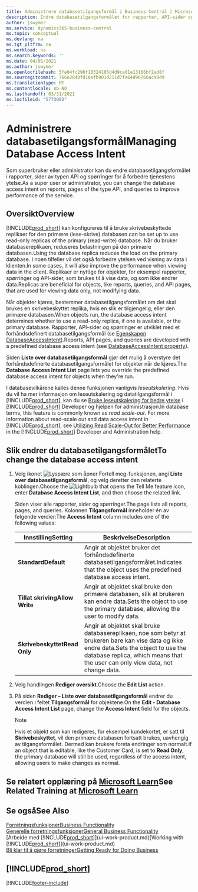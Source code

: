 ```yaml
---
title: Administrere databasetilgangsformål i Business Central | Microsoft Docs
description: Endre databasetilgangsformålet for rapporter, API-sider og spørringer.
author: jswymer
ms.service: dynamics365-business-central
ms.topic: conceptual
ms.devlang: na
ms.tgt_pltfrm: na
ms.workload: na
ms.search.keywords: ''
ms.date: 04/01/2021
ms.author: jswymer
ms.openlocfilehash: 5fe04fc290f10324105d4d9ca01e13166bf2ad8f
ms.sourcegitcommit: 766e2840fd16efb901d211d7fa64d96766ac99d9
ms.translationtype: HT
ms.contentlocale: nb-NO
ms.lasthandoff: 03/31/2021
ms.locfileid: "5773082"
---
```

# <a name="managing-database-access-intent"></a><span data-ttu-id="0039c-103">Administrere databasetilgangsformål</span><span class="sxs-lookup"><span data-stu-id="0039c-103">Managing Database Access Intent</span></span> 

<span data-ttu-id="0039c-104">Som superbruker eller administrator kan du endre databasetilgangsformålet i rapporter, sider av typen API og spørringer for å forbedre tjenestens ytelse.</span><span class="sxs-lookup"><span data-stu-id="0039c-104">As a super user or administrator, you can change the database access intent on reports, pages of the type API, and queries to improve performance of the service.</span></span>

## <a name="overview"></a><span data-ttu-id="0039c-105">Oversikt</span><span class="sxs-lookup"><span data-stu-id="0039c-105">Overview</span></span>

[!INCLUDE[prod_short](includes/prod_short.md)] <span data-ttu-id="0039c-106">kan konfigureres til å bruke skrivebeskyttede replikaer for den primære (lese-skrive) databasen.</span><span class="sxs-lookup"><span data-stu-id="0039c-106">can be set up to use read-only replicas of the primary (read-write) database.</span></span> <span data-ttu-id="0039c-107">Når du bruker databasereplikaen, reduseres belastningen på den primære databasen.</span><span class="sxs-lookup"><span data-stu-id="0039c-107">Using the database replica reduces the load on the primary database.</span></span> <span data-ttu-id="0039c-108">I noen tilfeller vil det også forbedre ytelsen ved visning av data i klienten.</span><span class="sxs-lookup"><span data-stu-id="0039c-108">In some cases, it will also improve the performance when viewing data in the client.</span></span> <span data-ttu-id="0039c-109">Replikaer er nyttige for objekter, for eksempel rapporter, spørringer og API-sider, som brukes til å vise data, og som ikke endrer data.</span><span class="sxs-lookup"><span data-stu-id="0039c-109">Replicas are beneficial for objects, like reports, queries, and API pages, that are used for viewing data only, not modifying data.</span></span>

<span data-ttu-id="0039c-110">Når objekter kjøres, bestemmer databasetilgangsformålet om det skal brukes en skrivebeskyttet replika, hvis en slik er tilgjengelig, eller den primære databasen.</span><span class="sxs-lookup"><span data-stu-id="0039c-110">When objects run, the database access intent determines whether to use a read-only replica, if one is available, or the primary database.</span></span> <span data-ttu-id="0039c-111">Rapporter, API-sider og spørringer er utviklet med et forhåndsdefinert databasetilgangsformål (se [Egenskapen DatabaseAccessIntent](/dynamics365/business-central/dev-itpro/developer/properties/devenv-dataaccessintent-property)).</span><span class="sxs-lookup"><span data-stu-id="0039c-111">Reports, API pages, and queries are developed with a predefined database access intent (see [DatabaseAccessIntent property](/dynamics365/business-central/dev-itpro/developer/properties/devenv-dataaccessintent-property)).</span></span>

<span data-ttu-id="0039c-112">Siden **Liste over databasetilgangsformål** gjør det mulig å overstyre det forhåndsdefinerte databasetilgangsformålet for objekter når de kjøres.</span><span class="sxs-lookup"><span data-stu-id="0039c-112">The **Database Access Intent List** page lets you override the predefined database access intent for objects when they're run.</span></span>

<span data-ttu-id="0039c-113">I databasevilkårene kalles denne funksjonen vanligvis *leseutskalering*. Hvis du vil ha mer informasjon om leseutskalering og datatilgangsformål i [!INCLUDE[prod_short](includes/prod_short.md)], kan du se [Bruke leseutskalering for bedre ytelse](/dynamics365/business-central/dev-itpro/administration/database-read-scale-out-overview) i [!INCLUDE[prod_short](includes/prod_short.md)] Developer og hjelpen for administrasjon.</span><span class="sxs-lookup"><span data-stu-id="0039c-113">In database terms, this feature is commonly known as *read scale-out*. For more information about read-scale out and data access intent in [!INCLUDE[prod_short](includes/prod_short.md)], see [Utilizing Read Scale-Out for Better Performance](/dynamics365/business-central/dev-itpro/administration/database-read-scale-out-overview) in the [!INCLUDE[prod_short](includes/prod_short.md)] Developer and Administration help.</span></span>

## <a name="to-change-the-database-access-intent"></a><span data-ttu-id="0039c-114">Slik endrer du databasetilgangsformålet</span><span class="sxs-lookup"><span data-stu-id="0039c-114">To change the database access intent</span></span>

1. <span data-ttu-id="0039c-115">Velg ikonet ![Lyspære som åpner Fortell meg-funksjonen](media/ui-search/search_small.png "Fortell hva du vil gjøre"), angi **Liste over databasetilgangsformål**, og velg deretter den relaterte koblingen.</span><span class="sxs-lookup"><span data-stu-id="0039c-115">Choose the ![Lightbulb that opens the Tell Me feature](media/ui-search/search_small.png "Tell me what you want to do") icon, enter **Database Access Intent List**, and then choose the related link.</span></span>

    <span data-ttu-id="0039c-116">Siden viser alle rapporter, sider og spørringer.</span><span class="sxs-lookup"><span data-stu-id="0039c-116">The page lists all reports, pages, and queries.</span></span> <span data-ttu-id="0039c-117">Kolonnen **Tilgangsformål** inneholder én av følgende verdier:</span><span class="sxs-lookup"><span data-stu-id="0039c-117">The **Access Intent** column includes one of the following values:</span></span>

    |<span data-ttu-id="0039c-118">**Innstilling**</span><span class="sxs-lookup"><span data-stu-id="0039c-118">**Setting**</span></span>|<span data-ttu-id="0039c-119">**Beskrivelse**</span><span class="sxs-lookup"><span data-stu-id="0039c-119">**Description**</span></span>|  
    |------------|-------------|  
    |<span data-ttu-id="0039c-120">**Standard**</span><span class="sxs-lookup"><span data-stu-id="0039c-120">**Default**</span></span>|<span data-ttu-id="0039c-121">Angir at objektet bruker det forhåndsdefinerte databasetilgangsformålet.</span><span class="sxs-lookup"><span data-stu-id="0039c-121">Indicates that the object uses the predefined database access intent.</span></span>|
    |<span data-ttu-id="0039c-122">**Tillat skriving**</span><span class="sxs-lookup"><span data-stu-id="0039c-122">**Allow Write**</span></span>|<span data-ttu-id="0039c-123">Angir at objektet skal bruke den primære databasen, slik at brukeren kan endre data.</span><span class="sxs-lookup"><span data-stu-id="0039c-123">Sets the object to use the primary database, allowing the user to modify data.</span></span>|
    |<span data-ttu-id="0039c-124">**Skrivebeskyttet**</span><span class="sxs-lookup"><span data-stu-id="0039c-124">**Read Only**</span></span>|<span data-ttu-id="0039c-125">Angir at objektet skal bruke databasereplikaen, noe som betyr at brukeren bare kan vise data og ikke endre data.</span><span class="sxs-lookup"><span data-stu-id="0039c-125">Sets the object to use the database replica, which means that the user can only view data, not change data.</span></span>|

2. <span data-ttu-id="0039c-126">Velg handlingen **Rediger oversikt**.</span><span class="sxs-lookup"><span data-stu-id="0039c-126">Choose the **Edit List** action.</span></span>

3. <span data-ttu-id="0039c-127">På siden **Rediger – Liste over databasetilgangsformål** endrer du verdien i feltet **Tilgangsformål** for objektene.</span><span class="sxs-lookup"><span data-stu-id="0039c-127">On the **Edit - Database Access Intent List** page, change the **Access Intent** field for the objects.</span></span>

    > [!NOTE]
    > <span data-ttu-id="0039c-128">Hvis et objekt som kan redigeres, for eksempel kundekortet, er satt til **Skrivebeskyttet**, vil den primære databasen fortsatt brukes, uavhengig av tilgangsformålet. Dermed kan brukere foreta endringer som normalt.</span><span class="sxs-lookup"><span data-stu-id="0039c-128">If an object that is editable, like the Customer Card, is set to **Read Only**, the primary database will still be used, regardless of the access intent, allowing users to make changes as normal.</span></span>

## <a name="see-related-training-at-microsoft-learn"></a><span data-ttu-id="0039c-129">Se relatert opplæring på [Microsoft Learn](/learn/paths/deploy-configure-dynamics-365-business-central/)</span><span class="sxs-lookup"><span data-stu-id="0039c-129">See Related Training at [Microsoft Learn](/learn/paths/deploy-configure-dynamics-365-business-central/)</span></span>

## <a name="see-also"></a><span data-ttu-id="0039c-130">Se også</span><span class="sxs-lookup"><span data-stu-id="0039c-130">See Also</span></span>
[<span data-ttu-id="0039c-131">Forretningsfunksjoner</span><span class="sxs-lookup"><span data-stu-id="0039c-131">Business Functionality</span></span>](across-business-functionality.md)  
[<span data-ttu-id="0039c-132">Generelle forretningsfunksjoner</span><span class="sxs-lookup"><span data-stu-id="0039c-132">General Business Functionality</span></span>](ui-across-business-areas.md)  
<span data-ttu-id="0039c-133">[Arbeide med [!INCLUDE[prod_short](includes/prod_short.md)]](ui-work-product.md)</span><span class="sxs-lookup"><span data-stu-id="0039c-133">[Working with [!INCLUDE[prod_short](includes/prod_short.md)]](ui-work-product.md)</span></span>  
[<span data-ttu-id="0039c-134">Bli klar til å gjøre forretninger</span><span class="sxs-lookup"><span data-stu-id="0039c-134">Getting Ready for Doing Business</span></span>](ui-get-ready-business.md)    

## [!INCLUDE[prod_short](includes/free_trial_md.md)]  


[!INCLUDE[footer-include](includes/footer-banner.md)]